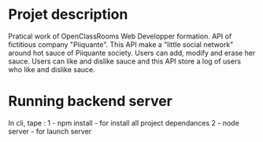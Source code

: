 # Projet description
Pratical work of OpenClassRooms Web Developper formation. API of fictitious company "Piiquante". This API make a "little social network" around hot sauce of Piiquante society. Users can add, modify and erase her sauce. Users can like and dislike sauce and this API store a log of users who like and dislike sauce.

# Running backend server
In cli, tape :
1 - npm install - for install all project dependances
2 - node server - for launch server